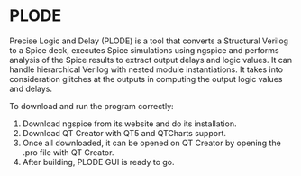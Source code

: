 # PLODE
Precise Logic and Delay (PLODE) is a tool that converts a Structural Verilog to a Spice deck, executes Spice simulations using ngspice and performs analysis of the Spice results to extract output delays and logic values. It can handle hierarchical Verilog with nested module instantiations. It takes into consideration glitches at the outputs in computing the output logic values and delays.</br>

To download and run the program correctly:
1. Download ngspice from its website and do its installation.
2. Download QT Creator with QT5 and QTCharts support.
3. Once all downloaded, it can be opened on QT Creator by opening the .pro file with QT Creator.
4. After building, PLODE GUI is ready to go.
